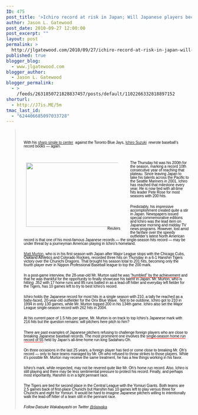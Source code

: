 ```yaml
---
ID: 475
post_title: '>Ichiro record at risk in Japan; Will Japanese players become petty?'
author: Jason L. Gatewood
post_date: 2010-09-27 12:00:00
post_excerpt: ""
layout: post
permalink: >
  http://jlgatewood.com/2010/09/27/ichiro-record-at-risk-in-japan-will-japanese-players-become-petty/
published: true
blogger_blog:
  - www.jlgatewood.com
blogger_author:
  - Jason L. Gatewood
blogger_permalink:
  - >
    /feeds/2631850721828837457/posts/default/1102266332818897152
shorturl:
  - http://J7is.ME/5m
tmac_last_id:
  - "624406685097033728"
---
```

><span style="border-collapse: separate; color: black; font-family: Times; font-size: 16px; font-style: normal; font-variant: normal; font-weight: normal; letter-spacing: normal; line-height: normal; orphans: 2; text-indent: 0px; text-transform: none; white-space: normal; widows: 2; word-spacing: 0px;"><span style="font-family: Arial,Helvetica,sans-serif; font-size: 10px; line-height: 10px; text-align: left;"></span></span><br /><div style="display: block; font-family: Arial,Helvetica,sans-serif; font-size: 1.3em; line-height: 1.5em; margin: 0px 8px 1em; padding: 0px;"><span style="border-collapse: separate; color: black; font-family: Times; font-size: 16px; font-style: normal; font-variant: normal; font-weight: normal; letter-spacing: normal; line-height: normal; orphans: 2; text-indent: 0px; text-transform: none; white-space: normal; widows: 2; word-spacing: 0px;"><span style="font-family: Arial,Helvetica,sans-serif; font-size: 10px; line-height: 10px; text-align: left;">With his<span> </span><a href="http://mlb.mlb.com/news/article.jsp?ymd=20100923&content_id=14994916&vkey=news_mlb&c_id=mlb">sharp single to center</a> <span> </span>against the Toronto Blue Jays,<span> </span><a href="http://en.wikipedia.org/wiki/Ichiro%20Suzuki"><span></span>Ichiro Suzuki</a> <span> </span>rewrote baseball’s record books — again.</span></span></div><div style="font-size: 1em; margin: 0px; padding: 0px; text-align: left;"><br /><dl style="float: left; margin: 0px 27px 12px 8px; padding: 0px; width: 262px;"><dt style="margin: 0px; padding: 0px;"><span style="border-collapse: separate; color: black; font-family: Times; font-size: 16px; font-style: normal; font-variant: normal; font-weight: normal; letter-spacing: normal; line-height: normal; orphans: 2; text-indent: 0px; text-transform: none; white-space: normal; widows: 2; word-spacing: 0px;"><span style="font-family: Arial,Helvetica,sans-serif; font-size: 10px; line-height: 10px; text-align: left;"><span><span></span></span><span></span><span></span> </span></span></dt><dd style="color: #666666; font: 1em Arial,Helvetica,sans-serif; margin: 2px 0px; padding: 2px 0px 0px; text-align: right;"><a href="http://www.jlgatewood.com/wp-content/uploads/2012/01/ichiro_D_20100924032758.jpg" style="display: block; margin: 0pt auto; padding: 0px 6px; text-align: center;"><img height="174px" src="http://www.jlgatewood.com/wp-content/uploads/2012/01/ichiro_D_20100924032758.jpg" style="border: 0px none;" title="" width="262px" /></a><span style="border-collapse: separate; color: black; font-family: Times; font-size: 16px; font-style: normal; font-variant: normal; font-weight: normal; letter-spacing: normal; line-height: normal; orphans: 2; text-indent: 0px; text-transform: none; white-space: normal; widows: 2; word-spacing: 0px;"><span style="font-family: Arial,Helvetica,sans-serif; font-size: 10px; line-height: 10px; text-align: left;">Reuters</span></span></dd></dl></div><div style="display: block; font-family: Arial,Helvetica,sans-serif; font-size: 1.3em; line-height: 1.5em; margin: 0px 8px 1em; padding: 0px;"><span style="border-collapse: separate; color: black; font-family: Times; font-size: 16px; font-style: normal; font-variant: normal; font-weight: normal; letter-spacing: normal; line-height: normal; orphans: 2; text-indent: 0px; text-transform: none; white-space: normal; widows: 2; word-spacing: 0px;"><span style="font-family: Arial,Helvetica,sans-serif; font-size: 10px; line-height: 10px; text-align: left;">The Thursday hit was his 200th for the season, marking a record 10th consecutive year of reaching that plateau. Since leaving Japan to take his talents across the Pacific to the Seattle Mariners in 2001, Ichiro has reached that milestone every year. He is now tied with all-time hits leader Pete Rose for most seasons with 200 hits.</span></span></div><div style="display: block; font-family: Arial,Helvetica,sans-serif; font-size: 1.3em; line-height: 1.5em; margin: 0px 8px 1em; padding: 0px;"><span style="border-collapse: separate; color: black; font-family: Times; font-size: 16px; font-style: normal; font-variant: normal; font-weight: normal; letter-spacing: normal; line-height: normal; orphans: 2; text-indent: 0px; text-transform: none; white-space: normal; widows: 2; word-spacing: 0px;"><span style="font-family: Arial,Helvetica,sans-serif; font-size: 10px; line-height: 10px; text-align: left;">Predictably, his impressive accomplishment created quite a stir in Japan. Newspapers issued special commemorative editions and Ichiro was the lead item on Japanese morning and midday TV news programs. However, lost amid the fanfare over the speedy outfielder’s latest North American record is that one of his most-famous Japanese records — the single-season hits record — may be under threat by a journeyman American playing in Ichiro’s homeland.</span></span></div><div style="display: block; font-family: Arial,Helvetica,sans-serif; font-size: 1.3em; line-height: 1.5em; margin: 0px 8px 1em; padding: 0px;"><span style="border-collapse: separate; color: black; font-family: Times; font-size: 16px; font-style: normal; font-variant: normal; font-weight: normal; letter-spacing: normal; line-height: normal; orphans: 2; text-indent: 0px; text-transform: none; white-space: normal; widows: 2; word-spacing: 0px;"><span style="font-family: Arial,Helvetica,sans-serif; font-size: 10px; line-height: 10px; text-align: left;"><a href="http://en.wikipedia.org/wiki/Matt%20Murton">Matt Murton</a>, who is in his first season with Japan after Major League stops with the Chicago Cubs, Oakland Athletics and Colorado Rockies, recorded three hits on Thursday in a 6-1 Hanshin Tigers victory over the Chunichi Dragons. That brought his season total to 201 hits, becoming only the fourth player ever in Nippon Professional Baseball league to top the 200 mark.</span></span></div><div style="display: block; font-family: Arial,Helvetica,sans-serif; font-size: 1.3em; line-height: 1.5em; margin: 0px 8px 1em; padding: 0px;"><span style="border-collapse: separate; color: black; font-family: Times; font-size: 16px; font-style: normal; font-variant: normal; font-weight: normal; letter-spacing: normal; line-height: normal; orphans: 2; text-indent: 0px; text-transform: none; white-space: normal; widows: 2; word-spacing: 0px;"><span style="font-family: Arial,Helvetica,sans-serif; font-size: 10px; line-height: 10px; text-align: left;">In a post-game interview, the 28-year-old Mr. Murton said he was<span> </span><a href="http://mdn.mainichi.jp/mdnnews/sports/news/20100924p2g00m0in021000c.html" style="border-bottom: 1px solid rgb(255, 0, 0); color: black; cursor: pointer; outline-style: none; text-decoration: none;" target="_self">“humbled” by the achievement</a> and that he was thankful for the opportunity to finally showcase his talent in Japan. Mr. Murton, who is hitting .352 with 17 home runs and 85 runs batted in as a lead-off hitter and everyday left fielder for the Tigers, has 10 games left to try to best Ichiro’s record.</span></span></div><div style="display: block; font-family: Arial,Helvetica,sans-serif; font-size: 1.3em; line-height: 1.5em; margin: 0px 8px 1em; padding: 0px;"><span style="border-collapse: separate; color: black; font-family: Times; font-size: 16px; font-style: normal; font-variant: normal; font-weight: normal; letter-spacing: normal; line-height: normal; orphans: 2; text-indent: 0px; text-transform: none; white-space: normal; widows: 2; word-spacing: 0px;"><span style="font-family: Arial,Helvetica,sans-serif; font-size: 10px; line-height: 10px; text-align: left;">Ichiro holds the Japanese record for most hits in a single season with 210, a tally he reached as a baby-faced, 20-year-old outfielder for the Orix Blue Wave.  Not to be outdone, Ichiro got to 210 in 1994 in only 130 games, while Mr. Murton topped 200 in his 134th game. Ichiro also set the Major League single-season record with 262 hits in 2004.</span></span></div><div style="display: block; font-family: Arial,Helvetica,sans-serif; font-size: 1.3em; line-height: 1.5em; margin: 0px 8px 1em; padding: 0px;"><span style="border-collapse: separate; color: black; font-family: Times; font-size: 16px; font-style: normal; font-variant: normal; font-weight: normal; letter-spacing: normal; line-height: normal; orphans: 2; text-indent: 0px; text-transform: none; white-space: normal; widows: 2; word-spacing: 0px;"><span style="font-family: Arial,Helvetica,sans-serif; font-size: 10px; line-height: 10px; text-align: left;">At his current pace of 1.5 hits per game, Mr. Murton is on track to top Ichiro’s Japanese mark with 216 hits but the question remains: will pitchers here pitch to him?</span></span></div><div style="display: block; font-family: Arial,Helvetica,sans-serif; font-size: 1.3em; line-height: 1.5em; margin: 0px 8px 1em; padding: 0px;"><span style="border-collapse: separate; color: black; font-family: Times; font-size: 16px; font-style: normal; font-variant: normal; font-weight: normal; letter-spacing: normal; line-height: normal; orphans: 2; text-indent: 0px; text-transform: none; white-space: normal; widows: 2; word-spacing: 0px;"><span style="font-family: Arial,Helvetica,sans-serif; font-size: 10px; line-height: 10px; text-align: left;">There are past examples of Japanese pitchers refusing to challenge foreign players who are close to breaking Japanese baseball records. The most prominent one involves the<span> </span><a href="http://search.japantimes.co.jp/cgi-bin/sb20081031j3.html" style="border-bottom: 1px solid rgb(255, 0, 0); color: black; cursor: pointer; outline-style: none; text-decoration: none;" target="_self">single-season home run record of 55</a><span> </span>held by Japan’s all-time home run king Sadaharu Oh.</span></span></div><div style="display: block; font-family: Arial,Helvetica,sans-serif; font-size: 1.3em; line-height: 1.5em; margin: 0px 8px 1em; padding: 0px;"><span style="border-collapse: separate; color: black; font-family: Times; font-size: 16px; font-style: normal; font-variant: normal; font-weight: normal; letter-spacing: normal; line-height: normal; orphans: 2; text-indent: 0px; text-transform: none; white-space: normal; widows: 2; word-spacing: 0px;"><span style="font-family: Arial,Helvetica,sans-serif; font-size: 10px; line-height: 10px; text-align: left;">On three occasions in the last 25 years, a foreign player has tied or come close to breaking Mr. Oh’s record — only to face teams managed by Mr. Oh who refused to throw strikes to those players. While it’s possible Mr. Murton may receive the same treatment, he has a few things working in his favor.</span></span></div><div style="display: block; font-family: Arial,Helvetica,sans-serif; font-size: 1.3em; line-height: 1.5em; margin: 0px 8px 1em; padding: 0px;"><span style="border-collapse: separate; color: black; font-family: Times; font-size: 16px; font-style: normal; font-variant: normal; font-weight: normal; letter-spacing: normal; line-height: normal; orphans: 2; text-indent: 0px; text-transform: none; white-space: normal; widows: 2; word-spacing: 0px;"><span style="font-family: Arial,Helvetica,sans-serif; font-size: 10px; line-height: 10px; text-align: left;">Ichiro’s mark, while respected, may not be revered quite like Mr. Oh’s home run record. Also, Ichiro is still playing and there may be less sentimental pressure to protect his record. Finally, and perhaps most importantly, Hanshin is in a tight pennant race.</span></span></div><div style="display: block; font-family: Arial,Helvetica,sans-serif; font-size: 1.3em; line-height: 1.5em; margin: 0px 8px 1em; padding: 0px;"><span style="border-collapse: separate; color: black; font-family: Times; font-size: 16px; font-style: normal; font-variant: normal; font-weight: normal; letter-spacing: normal; line-height: normal; orphans: 2; text-indent: 0px; text-transform: none; white-space: normal; widows: 2; word-spacing: 0px;"><span style="font-family: Arial,Helvetica,sans-serif; font-size: 10px; line-height: 10px; text-align: left;">The Tigers are tied for second place in the Central League with the Yomiuri Giants. Both teams are 2.5 games back of first-place Chunichi but Hanshin has 10 games left to play versus three for Chunichi and eight for Yomiuri. It would be hard to imagine Japanese pitchers willing to intentionally walk the lead-off hitter of a team still in the pennant race.</span></span></div><div style="display: block; font-family: Arial,Helvetica,sans-serif; font-size: 1.3em; line-height: 1.5em; margin: 0px 8px 1em; padding: 0px;"><span style="border-collapse: separate; color: black; font-family: Times; font-size: 16px; font-style: normal; font-variant: normal; font-weight: normal; letter-spacing: normal; line-height: normal; orphans: 2; text-indent: 0px; text-transform: none; white-space: normal; widows: 2; word-spacing: 0px;"><span style="font-family: Arial,Helvetica,sans-serif; font-size: 10px; line-height: 10px; text-align: left;"><i style="font-style: italic; font-weight: normal;">Follow Daisuke Wakabayashi on Twitter<span> </span></i><a href="http://twitter.com/daiwaka"><span></span>@daiwaka</a> </span></span></div><span style="border-collapse: separate; color: black; font-family: Times; font-size: 16px; font-style: normal; font-variant: normal; font-weight: normal; letter-spacing: normal; line-height: normal; orphans: 2; text-indent: 0px; text-transform: none; white-space: normal; widows: 2; word-spacing: 0px;"><span style="font-family: Arial,Helvetica,sans-serif; font-size: 10px; line-height: 10px; text-align: left;"></span></span>